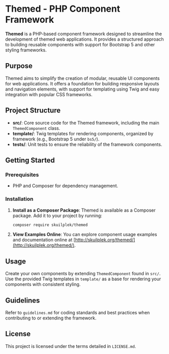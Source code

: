 # Themed - PHP Component Framework

**Themed** is a PHP-based component framework designed to streamline the development of themed web applications. It provides a structured approach to building reusable components with support for Bootstrap 5 and other styling frameworks.

## Purpose

Themed aims to simplify the creation of modular, reusable UI components for web applications. It offers a foundation for building responsive layouts and navigation elements, with support for templating using Twig and easy integration with popular CSS frameworks.

## Project Structure

- **src/**: Core source code for the Themed framework, including the main `ThemedComponent` class.
- **template/**: Twig templates for rendering components, organized by framework (e.g., Bootstrap 5 under `bs5/`).
- **tests/**: Unit tests to ensure the reliability of the framework components.

## Getting Started

### Prerequisites
- PHP and Composer for dependency management.

### Installation
1. **Install as a Composer Package**: Themed is available as a Composer package. Add it to your project by running:
   ```bash
   composer require skuilplek/themed
   ```
2. **View Examples Online**: You can explore component usage examples and documentation online at [http://skuilplek.org/themed/](http://skuilplek.org/themed/).

## Usage

Create your own components by extending `ThemedComponent` found in `src/`. Use the provided Twig templates in `template/` as a base for rendering your components with consistent styling.

## Guidelines

Refer to `guidelines.md` for coding standards and best practices when contributing to or extending the framework.

## License

This project is licensed under the terms detailed in `LICENSE.md`.